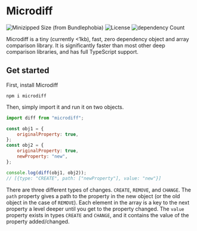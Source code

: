 # Microdiff

![Minizipped Size (from Bundlephobia)](https://img.shields.io/bundlephobia/minzip/microdiff?style=flat-square) ![License](https://img.shields.io/npm/l/microdiff?style=flat-square) ![dependency Count](https://img.shields.io/badge/dependencies-0-green?style=flat-square)

Microdiff is a tiny (currently <1kb), fast, zero dependency object and array comparison library. It is significantly faster than most other deep comparison libraries, and has full TypeScript support.

## Get started

First, install Microdiff

```
npm i microdiff
```

Then, simply import it and run it on two objects.

```js
import diff from "microdiff";

const obj1 = {
	originalProperty: true,
};
const obj2 = {
	originalProperty: true,
	newProperty: "new",
};

console.log(diff(obj1, obj2));
// [{type: "CREATE", path: ["newProperty"], value: "new"}]
```

There are three different types of changes. `CREATE`, `REMOVE`, and `CHANGE`. The `path` property gives a path to the property in the new object (or the old object in the case of `REMOVE`). Each element in the array is a key to the next property a level deeper until you get to the property changed. The `value` property exists in types `CREATE` and `CHANGE`, and it contains the value of the property added/changed.
